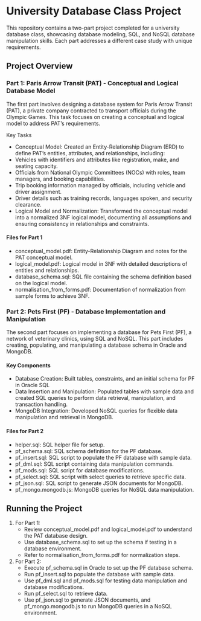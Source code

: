 # University Database Class Project

This repository contains a two-part project completed for a university database class, showcasing database modeling, SQL, and NoSQL database manipulation skills. Each part addresses a different case study with unique requirements.

## Project Overview

### Part 1: Paris Arrow Transit (PAT) - Conceptual and Logical Database Model

The first part involves designing a database system for Paris Arrow Transit (PAT), a private company contracted to transport officials during the Olympic Games. This task focuses on creating a conceptual and logical model to address PAT’s requirements.

Key Tasks
- Conceptual Model: Created an Entity-Relationship Diagram (ERD) to define PAT’s entities, attributes, and relationships, including:
- Vehicles with identifiers and attributes like registration, make, and seating capacity.
- Officials from National Olympic Committees (NOCs) with roles, team managers, and booking capabilities.
- Trip booking information managed by officials, including vehicle and driver assignment.
- Driver details such as training records, languages spoken, and security clearance.
- Logical Model and Normalization: Transformed the conceptual model into a normalized 3NF logical model, documenting all assumptions and ensuring consistency in relationships and constraints.

#### Files for Part 1

- conceptual_model.pdf: Entity-Relationship Diagram and notes for the PAT conceptual model.
- logical_model.pdf: Logical model in 3NF with detailed descriptions of entities and relationships.
- database_schema.sql: SQL file containing the schema definition based on the logical model.
- normalisation_from_forms.pdf: Documentation of normalization from sample forms to achieve 3NF.

### Part 2: Pets First (PF) - Database Implementation and Manipulation

The second part focuses on implementing a database for Pets First (PF), a network of veterinary clinics, using SQL and NoSQL. This part includes creating, populating, and manipulating a database schema in Oracle and MongoDB.

#### Key Components

- Database Creation: Built tables, constraints, and an initial schema for PF in Oracle SQL
- Data Insertion and Manipulation: Populated tables with sample data and created SQL queries to perform data retrieval, manipulation, and transaction handling.
- MongoDB Integration: Developed NoSQL queries for flexible data manipulation and retrieval in MongoDB.

#### Files for Part 2

- helper.sql: SQL helper file for setup.
- pf_schema.sql: SQL schema definition for the PF database.
- pf_insert.sql: SQL script to populate the PF database with sample data.
- pf_dml.sql: SQL script containing data manipulation commands.
- pf_mods.sql: SQL script for database modifications.
- pf_select.sql: SQL script with select queries to retrieve specific data.
- pf_json.sql: SQL script to generate JSON documents for MongoDB.
- pf_mongo.mongodb.js: MongoDB queries for NoSQL data manipulation.

## Running the Project

1. For Part 1:
   - Review conceptual_model.pdf and logical_model.pdf to understand the PAT database design.
   - Use database_schema.sql to set up the schema if testing in a database environment.
   - Refer to normalisation_from_forms.pdf for normalization steps.
2. For Part 2:
   - Execute pf_schema.sql in Oracle to set up the PF database schema.
   - Run pf_insert.sql to populate the database with sample data.
   - Use pf_dml.sql and pf_mods.sql for testing data manipulation and database modifications.
   - Run pf_select.sql to retrieve data.
   - Use pf_json.sql to generate JSON documents, and pf_mongo.mongodb.js to run MongoDB queries in a NoSQL environment.


